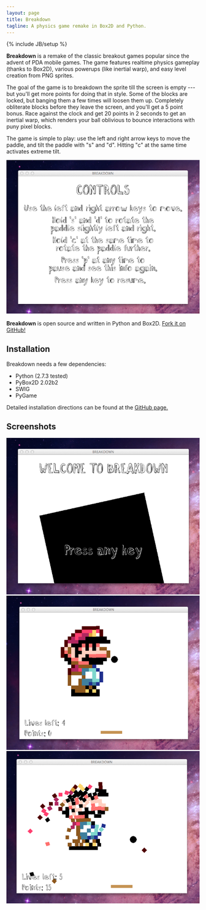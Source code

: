 ```yaml
---
layout: page
title: Breakdown
tagline: A physics game remake in Box2D and Python.
---
```

{% include JB/setup %}

**Breakdown** is a remake of the classic breakout games popular since the advent of PDA mobile games. The game features realtime physics gameplay (thanks to Box2D), various powerups (like inertial warp), and easy level creation from PNG sprites.

The goal of the game is to breakdown the sprite till the screen is empty --- but you'll get more points for doing that in style. Some of the blocks are locked, but banging them a few times will loosen them up. Completely obliterate blocks before they leave the screen, and you'll get a 5 point bonus. Race against the clock and get 20 points in 2 seconds to get an inertial warp, which renders your ball oblivious to bounce interactions with puny pixel blocks.

The game is simple to play: use the left and right arrow keys to move the paddle, and tilt the paddle with "s" and "d". Hitting "c" at the same time activates extreme tilt.

![Instructions](images/instructions.png)

**Breakdown** is open source and written in Python and Box2D. [Fork it on GitHub!](http://github.com/nybblr/cs4496-project-3)

## Installation
Breakdown needs a few dependencies:
- Python (2.7.3 tested)
- PyBox2D 2.02b2
- SWIG
- PyGame

Detailed installation directions can be found at the [GitHub page.](http://github.com/nybblr/cs4496-project-3)

## Screenshots
![Load screen](images/load.png)
![Level](images/level.png)
![Breakdown](images/breakdown.png)
